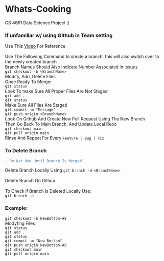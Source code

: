 # Whats-Cooking
CS 4661 Data Science Project :)

### If unfamiliar w/ using Github in Team setting
Use This [Video](https://www.youtube.com/watch?v=jhtbhSpV5YA) For Reference<br><br>
Use The Following Command to create a branch, this will also switch over to the newly created branch\
Branch Names Should Also Indicate Number Associated In Issues\
`git checkout -b <BranchName>`\
Modify, Add, Delete Files\
Once Ready To Merge:\
`git status`\
Look To make Sure All Proper Files Are Not Staged\
`git add .`\
`git status`\
Make Sure All Files Are Staged\
`git commit -m "Message"`\
`git push origin <BranchName>`\
Look On Github And Create New Pull Request Using The New Branch\
Then Go Back To Main Branch, And Update Local Repo\
`git checkout main`\
`git pull origin main`\
Rinse And Repeat For Every `Feature | Bug | Fix`


### To Delete Branch
```diff
- Do Not Use Until Branch Is Merged
```
Delete Branch Locally Using `git branch -d <BranchName>`<br><br>
Delete Branch On Github<br><br>
To Check if Branch Is Deleted Locally Use:<br>
`git branch -a`

### Example: 
`git checkout -b NewButton-#8`\
Modyfing Files\
`git status`\
`git add .`\
`git status`\
`git commit -m "New Button"`\
`git push origin NewButton-#8`\
`git checkout main`\
`git pull origin main`
